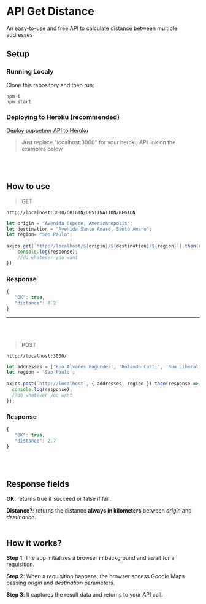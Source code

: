 # API Get Distance 
An easy-to-use and free API to calculate distance between multiple addresses


## Setup

### Running Localy

Clone this repository and then run:

    npm i
    npm start

### Deploying to Heroku (recommended)
<a href="https://www.youtube.com/watch?v=Kl7mqpAK-bk&t=130s"> Deploy puppeteer API to Heroku</a>
> Just replace "localhost:3000" for your heroku API link on the examples below

<br></br>


## How to use

> GET

    http://localhost:3000/ORIGIN/DESTINATION/REGION

````javascript
let origin = "Avenida Cupece, Americanopolis";
let destination = "Avenida Santo Amaro, Santo Amaro";
let region= "Sao Paulo";
    
axios.get(`http://localhost/${origin}/${destination}/${region}`).then(response  => {
    console.log(response);
    //do whatever you want
});
````
### Response 
````javascript
{
   "OK": true,
   "distance": 8.2
}
````
<hr>
<br></br>

> POST

    http://localhost:3000/

````javascript
let addresses = ['Rua Alvares Fagundes', 'Rolando Curti', 'Rua Liberalina'];
let region = 'Sao Paulo';
    
axios.post(`http://localhost`, { addresses, region }).then(response => {
  console.log(response);
  //do whatever you want
});
````
### Response 
````javascript
{
   "OK": true,
   "distance": 2.7
}
````
<br></br>
##  Response fields

**OK**: returns true if succeed or false if fail.

**Distance?**: returns the distance **always in kilometers** between *origin* and *destination*.
<br></br>
## How it works?

**Step 1**: The app initializes a browser in background and await for a requisition.

**Step 2**: When a requisition happens, the browser access  Google Maps passing *origin* and *destination* parameters.

**Step 3**: It captures the result data and returns to your API call.

